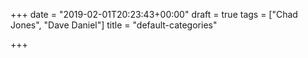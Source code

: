 +++
date = "2019-02-01T20:23:43+00:00"
draft = true
tags = ["Chad Jones", "Dave Daniel"]
title = "default-categories"

+++
